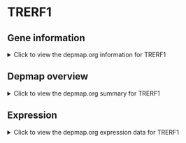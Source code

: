 <h1>TRERF1</h1>

<h2>Gene information</h2>
<details>
  <summary>Click to view the depmap.org information for TRERF1</summary>
  <p><a href="https://depmap.org/portal/gene/TRERF1?tab=about" target="_BLANK">Open page in a new tab...</a></p>
  <iframe src="https://depmap.org/portal/gene/TRERF1?tab=about" style="border:none;width:100%;height:800px"></iframe>
</details>

<h2>Depmap overview</h2>
<details>
  <summary>Click to view the depmap.org summary for TRERF1</summary>
  <p><a href="https://depmap.org/portal/gene/TRERF1?tab=overview" target="_BLANK">Open page in a new tab...</a></p>
  <iframe src="https://depmap.org/portal/gene/TRERF1?tab=overview" style="border:none;width:100%;height:800px"></iframe>
</details>

<h2>Expression</h2>
<details>
  <summary>Click to view the depmap.org expression data for TRERF1</summary>
  <p><a href="https://depmap.org/portal/gene/TRERF1?tab=characterization" target="_BLANK">Open page in a new tab...</a></p>
  <iframe src="https://depmap.org/portal/gene/TRERF1?tab=characterization" style="border:none;width:100%;height:800px"></iframe>
</details>


<!--
<h2>Reactome Pathway diagram</h2>
<details>
  <summary>Click to view the Reactome pathway for TRERF1</summary>
  <p><a href="PURL" target="_BLANK">Open page in a new tab...</a></p>
  PNAME
</details>
-->


